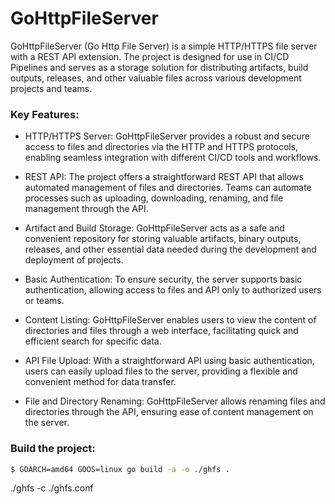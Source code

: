 # GoHttpFileServer

GoHttpFileServer (Go Http File Server) is a simple HTTP/HTTPS file server with a REST API extension.
The project is designed for use in CI/CD Pipelines and serves as a storage solution for distributing artifacts,
build outputs, releases, and other valuable files across various development projects and teams.

### Key Features:

- HTTP/HTTPS Server: GoHttpFileServer provides a robust and secure access to files and directories via 
the HTTP and HTTPS protocols, enabling seamless integration with different CI/CD tools and workflows.


- REST API: The project offers a straightforward REST API that allows automated management of
files and directories. Teams can automate processes such as uploading, downloading, renaming, and file management
through the API.


- Artifact and Build Storage: GoHttpFileServer acts as a safe and convenient repository for 
storing valuable artifacts, binary outputs, releases, and other essential data needed during the development and 
deployment of projects.


- Basic Authentication: To ensure security, the server supports basic authentication, allowing access to files and
API only to authorized users or teams.


- Content Listing: GoHttpFileServer enables users to view the content of directories and files through a web interface,
facilitating quick and efficient search for specific data.


- API File Upload: With a straightforward API using basic authentication, users can easily upload files to the server,
providing a flexible and convenient method for data transfer.


- File and Directory Renaming: GoHttpFileServer allows renaming files and directories through the API, ensuring ease 
of content management on the server.


### Build the project:

```bash
$ GOARCH=amd64 GOOS=linux go build -a -o ./ghfs .
```

./ghfs -c ./ghfs.conf